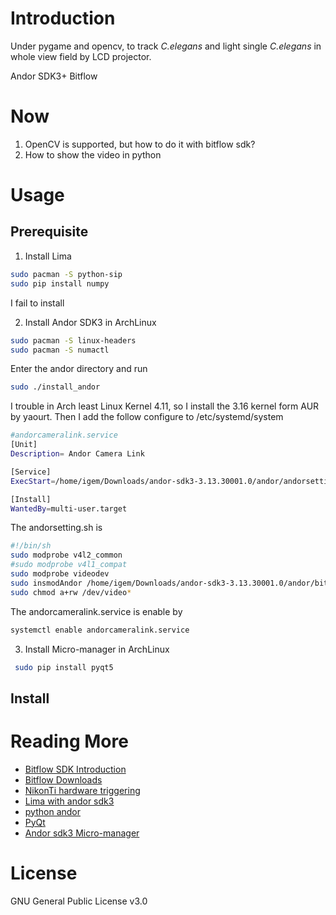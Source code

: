 # Introduction
  Under pygame and opencv, to track *C.elegans* and light single  *C.elegans* in whole view field by LCD projector.

  Andor SDK3+ Bitflow

# Now
1. OpenCV is supported, but how to do it with bitflow sdk?
2. How to show the video in python

# Usage
## Prerequisite
1. Install Lima
  ``` bash
  sudo pacman -S python-sip
  sudo pip install numpy
  ```
  I fail to install

2. Install Andor SDK3 in  ArchLinux
``` bash
sudo pacman -S linux-headers
sudo pacman -S numactl
```
Enter the andor directory and run
``` bash
sudo ./install_andor
```
I trouble in Arch least Linux Kernel 4.11, so I install the 3.16 kernel form AUR by yaourt.
Then I add the follow configure to /etc/systemd/system

``` bash
#andorcameralink.service                                            
[Unit]
Description= Andor Camera Link

[Service]
ExecStart=/home/igem/Downloads/andor-sdk3-3.13.30001.0/andor/andorsetting.sh

[Install]
WantedBy=multi-user.target
```

The andorsetting.sh is
``` bash
#!/bin/sh
sudo modprobe v4l2_common
#sudo modprobe v4l1_compat
sudo modprobe videodev
sudo insmodAndor /home/igem/Downloads/andor-sdk3-3.13.30001.0/andor/bitflow/drv/bitf$
sudo chmod a+rw /dev/video*
```
The andorcameralink.service is enable by
``` bash
systemctl enable andorcameralink.service
```

3. Install Micro-manager in ArchLinux


``` bash
 sudo pip install pyqt5
```



## Install

# Reading More
+ [Bitflow SDK Introduction]( www.bitflow.com/products/details/third-party-software)
+ [Bitflow Downloads](www.bitflow.com/products/downloads )
+ [NikonTi hardware triggering](https://github.com/vanNimwegenLab/MiM_NikonTi/blob/master/Docs/NikonTi_hardware_triggering.md)
+ [Lima  with andor sdk3](http://lima.blissgarden.org/camera/andor3/doc/index.html?highlight=andor3)
+ [python andor](https://pypi.python.org/pypi/andor)
+ [PyQt](https://wiki.python.org/moin/PyQt)
+ [Andor sdk3 Micro-manager](https://micro-manager.org/wiki/AndorSDK3)
# License
GNU General Public License v3.0

